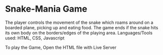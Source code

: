 # Snake-Mania Game

The player controls the movement of the snake which roams around on a boarded plane, picking up and eating food.
The game ends if the snake hits its own body on the borders/edges of the playing area.
Languages/Tools used: HTML, CSS, Javascript

To play the Game, Open the HTML file with Live Server
